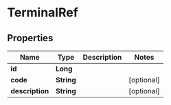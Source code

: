 

# TerminalRef


## Properties

| Name | Type | Description | Notes |
|------------ | ------------- | ------------- | -------------|
|**id** | **Long** |  |  |
|**code** | **String** |  |  [optional] |
|**description** | **String** |  |  [optional] |



